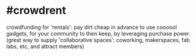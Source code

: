 # #crowdrent 
 crowdfunding for 'rentals': pay dirt cheap in advance to use coooool gadgets, for your community to then keep, by leveraging purchase power. (great way to supply 'collaborative spaces': coworking, makerspaces, fab labs, etc, and attract members)
